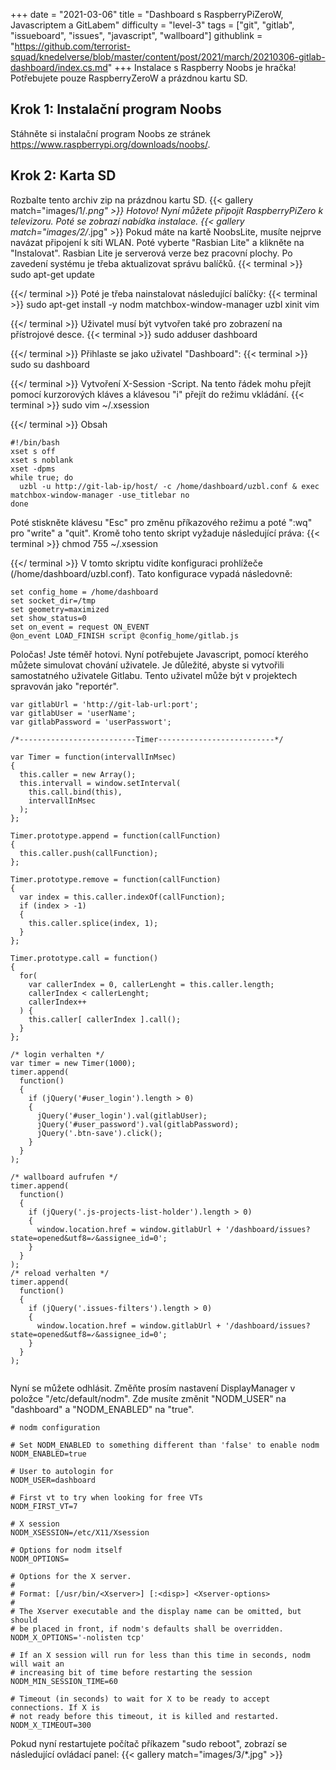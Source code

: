 +++
date = "2021-03-06"
title = "Dashboard s RaspberryPiZeroW, Javascriptem a GitLabem"
difficulty = "level-3"
tags = ["git", "gitlab", "issueboard", "issues", "javascript", "wallboard"]
githublink = "https://github.com/terrorist-squad/knedelverse/blob/master/content/post/2021/march/20210306-gitlab-dashboard/index.cs.md"
+++
Instalace s Raspberry Noobs je hračka! Potřebujete pouze RaspberryZeroW a prázdnou kartu SD.
## Krok 1: Instalační program Noobs
Stáhněte si instalační program Noobs ze stránek https://www.raspberrypi.org/downloads/noobs/.
## Krok 2: Karta SD
Rozbalte tento archiv zip na prázdnou kartu SD.
{{< gallery match="images/1/*.png" >}}
Hotovo! Nyní můžete připojit RaspberryPiZero k televizoru. Poté se zobrazí nabídka instalace.
{{< gallery match="images/2/*.jpg" >}}
Pokud máte na kartě NoobsLite, musíte nejprve navázat připojení k síti WLAN. Poté vyberte "Rasbian Lite" a klikněte na "Instalovat". Rasbian Lite je serverová verze bez pracovní plochy. Po zavedení systému je třeba aktualizovat správu balíčků.
{{< terminal >}}
sudo apt-get update

{{</ terminal >}}
Poté je třeba nainstalovat následující balíčky:
{{< terminal >}}
sudo apt-get install -y nodm matchbox-window-manager uzbl xinit vim

{{</ terminal >}}
Uživatel musí být vytvořen také pro zobrazení na přístrojové desce.
{{< terminal >}}
sudo adduser dashboard

{{</ terminal >}}
Přihlaste se jako uživatel "Dashboard":
{{< terminal >}}
sudo su dashboard

{{</ terminal >}}
Vytvoření X-Session -Script. Na tento řádek mohu přejít pomocí kurzorových kláves a klávesou "i" přejít do režimu vkládání.
{{< terminal >}}
sudo vim ~/.xsession

{{</ terminal >}}
Obsah
```
#!/bin/bash 
xset s off 
xset s noblank 
xset -dpms 
while true; do 
  uzbl -u http://git-lab-ip/host/ -c /home/dashboard/uzbl.conf & exec matchbox-window-manager -use_titlebar no
done

```
Poté stiskněte klávesu "Esc" pro změnu příkazového režimu a poté ":wq" pro "write" a "quit". Kromě toho tento skript vyžaduje následující práva:
{{< terminal >}}
chmod 755 ~/.xsession

{{</ terminal >}}
V tomto skriptu vidíte konfiguraci prohlížeče (/home/dashboard/uzbl.conf). Tato konfigurace vypadá následovně:
```
set config_home = /home/dashboard 
set socket_dir=/tmp 
set geometry=maximized 
set show_status=0 
set on_event = request ON_EVENT 
@on_event LOAD_FINISH script @config_home/gitlab.js

```
Poločas! Jste téměř hotovi. Nyní potřebujete Javascript, pomocí kterého můžete simulovat chování uživatele. Je důležité, abyste si vytvořili samostatného uživatele Gitlabu. Tento uživatel může být v projektech spravován jako "reportér".
```
var gitlabUrl = 'http://git-lab-url:port';
var gitlabUser = 'userName';
var gitlabPassword = 'userPasswort';

/*--------------------------Timer--------------------------*/

var Timer = function(intervallInMsec)
{
  this.caller = new Array();
  this.intervall = window.setInterval(
    this.call.bind(this),
    intervallInMsec
  );
};

Timer.prototype.append = function(callFunction)
{
  this.caller.push(callFunction);
};

Timer.prototype.remove = function(callFunction)
{
  var index = this.caller.indexOf(callFunction);
  if (index > -1) 
  {
    this.caller.splice(index, 1);
  }
};

Timer.prototype.call = function()
{
  for(
    var callerIndex = 0, callerLenght = this.caller.length;
    callerIndex < callerLenght;
    callerIndex++
  ) {
    this.caller[ callerIndex ].call();
  }
};

/* login verhalten */
var timer = new Timer(1000);
timer.append(
  function()
  {
    if (jQuery('#user_login').length > 0)
    {
      jQuery('#user_login').val(gitlabUser);
      jQuery('#user_password').val(gitlabPassword);
      jQuery('.btn-save').click();
    }
  }
);

/* wallboard aufrufen */
timer.append(
  function()
  {
    if (jQuery('.js-projects-list-holder').length > 0)
    {
      window.location.href = window.gitlabUrl + '/dashboard/issues?state=opened&utf8=✓&assignee_id=0';
    }
  }
);
/* reload verhalten */
timer.append(
  function()
  {
    if (jQuery('.issues-filters').length > 0)
    {
      window.location.href = window.gitlabUrl + '/dashboard/issues?state=opened&utf8=✓&assignee_id=0';
    }
  }
);


```
Nyní se můžete odhlásit. Změňte prosím nastavení DisplayManager v položce "/etc/default/nodm". Zde musíte změnit "NODM_USER" na "dashboard" a "NODM_ENABLED" na "true".
```
# nodm configuration

# Set NODM_ENABLED to something different than 'false' to enable nodm
NODM_ENABLED=true

# User to autologin for
NODM_USER=dashboard

# First vt to try when looking for free VTs
NODM_FIRST_VT=7

# X session
NODM_XSESSION=/etc/X11/Xsession

# Options for nodm itself
NODM_OPTIONS=

# Options for the X server.
#
# Format: [/usr/bin/<Xserver>] [:<disp>] <Xserver-options>
#
# The Xserver executable and the display name can be omitted, but should
# be placed in front, if nodm's defaults shall be overridden.
NODM_X_OPTIONS='-nolisten tcp'

# If an X session will run for less than this time in seconds, nodm will wait an
# increasing bit of time before restarting the session
NODM_MIN_SESSION_TIME=60

# Timeout (in seconds) to wait for X to be ready to accept connections. If X is
# not ready before this timeout, it is killed and restarted.
NODM_X_TIMEOUT=300

```
Pokud nyní restartujete počítač příkazem "sudo reboot", zobrazí se následující ovládací panel:
{{< gallery match="images/3/*.jpg" >}}